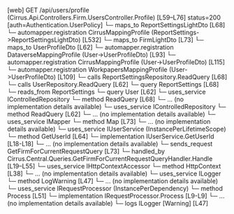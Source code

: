 [web] GET /api/users/profile  (Cirrus.Api.Controllers.Firm.UsersController.Profile)  [L59–L76] status=200 [auth=Authentication.UserPolicy]
  └─ maps_to ReportSettingsLightDto [L68]
    └─ automapper.registration CirrusMappingProfile (ReportSettings->ReportSettingsLightDto) [L532]
  └─ maps_to FirmLightDto [L73]
  └─ maps_to UserProfileDto [L62]
    └─ automapper.registration DataverseMappingProfile (User->UserProfileDto) [L93]
    └─ automapper.registration CirrusMappingProfile (User->UserProfileDto) [L115]
    └─ automapper.registration WorkpapersMappingProfile (User->UserProfileDto) [L109]
  └─ calls ReportSettingsRepository.ReadQuery [L68]
  └─ calls UserRepository.ReadQuery [L62]
  └─ query ReportSettings [L68]
    └─ reads_from ReportSettings
  └─ query User [L62]
  └─ uses_service IControlledRepository<ReportSettings>
    └─ method ReadQuery [L68]
      └─ ... (no implementation details available)
  └─ uses_service IControlledRepository<User>
    └─ method ReadQuery [L62]
      └─ ... (no implementation details available)
  └─ uses_service IMapper
    └─ method Map [L73]
      └─ ... (no implementation details available)
  └─ uses_service IUserService (InstancePerLifetimeScope)
    └─ method GetUserId [L64]
      └─ implementation IUserService.GetUserId [L18-L18]
      └─ ... (no implementation details available)
  └─ sends_request GetFirmForCurrentRequestQuery [L73]
    └─ handled_by Cirrus.Central.Queries.GetFirmForCurrentRequestQueryHandler.Handle [L19–L55]
      └─ uses_service IHttpContextAccessor
        └─ method HttpContext [L38]
          └─ ... (no implementation details available)
      └─ uses_service ILogger<GetFirmForCurrentRequestQueryHandler>
        └─ method LogWarning [L47]
          └─ ... (no implementation details available)
      └─ uses_service IRequestProcessor (InstancePerDependency)
        └─ method Process [L51]
          └─ implementation IRequestProcessor.Process [L9-L9]
          └─ ... (no implementation details available)
      └─ logs ILogger<GetFirmForCurrentRequestQueryHandler> [Warning] [L47]

